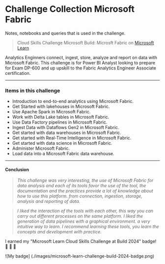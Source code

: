 # Challenge Collection Microsoft Fabric

Notes, notebooks and queries that is used in the challenge.

> Cloud Skills Challenge Microsoft Build: Microsft Fabric on [Microsoft Learn](https://learn.microsoft.com/en-us/collections/n52yhz3m370e?WT.mc_id=cloudskillschallenge_094443ef-321d-449c-96ef-2ffe6dcf9489)

Analytics Enginners connect, ingest, store, analyze and report on data with Microsoft Fabric. This challenge is for Power BI Analyst looking to prepare for Exam DP-600 and up upskill to the Fabric Analytics Engineer Associate certification.

---

### Items in this challenge

- Introduction to end-to-end analytics using Microsoft Fabric.
- Get Started with lakehouses in Microsoft Fabric.
- Use Apache Spark in Microsoft Fabric.
- Work with Delta Lake tables in Microsoft Fabric.
- Use Data Factory pipelines in Microsoft Fabric.
- Ingest Data with Dataflows Gen2 in Microsoft Fabric.
- Get started with data warehouses in Microsoft Fabric.
- Get started with Real-Time Intelligence in Microsoft Fabric.
- Get started with data science in Microsoft Fabric.
- Administer Microsoft Fabric.
- Load data into a Microsoft Fabric data warehouse.

----

#### Conclusion

> _This challenge was very interesting, the use of Microsoft Fabric for data analysis and each of its tools favor the use of the tool, the documentation and the practices provide a lot of knowledge about how to use this platform. from connection, ingestion, storage, analysis and reporting of data._

> _I liked the interaction of the tools with each other, this way you can carry out different processes on the same platform. I liked the generation of data pipelines with a graphical environment. a very intuitive way to learn. I recommend learning these tools, you learn the concepts and development with practice._

I earned my "Microsoft Learn Cloud Skills Challenge at Build 2024" badge! :ship: :rocket: :tada:

![My badge] (./images/microsoft-learn-challenge-build-2024-badge.png)